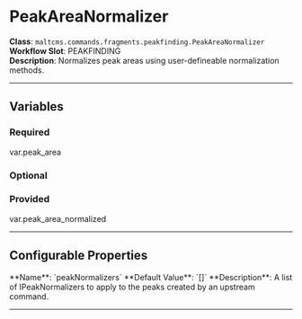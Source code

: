 <h1>PeakAreaNormalizer</h1>

**Class**: `maltcms.commands.fragments.peakfinding.PeakAreaNormalizer`  
**Workflow Slot**: PEAKFINDING  
**Description**: Normalizes peak areas using user-defineable normalization methods.  

---

<h2>Variables</h2>
<h3>Required</h3>
	var.peak_area

<h3>Optional</h3>

<h3>Provided</h3>
	var.peak_area_normalized


---

<h2>Configurable Properties</h2>
**Name**: `peakNormalizers`  
**Default Value**: `[]`  
**Description**:  
A list of IPeakNormalizers to apply to the peaks created by an upstream command.  

---


